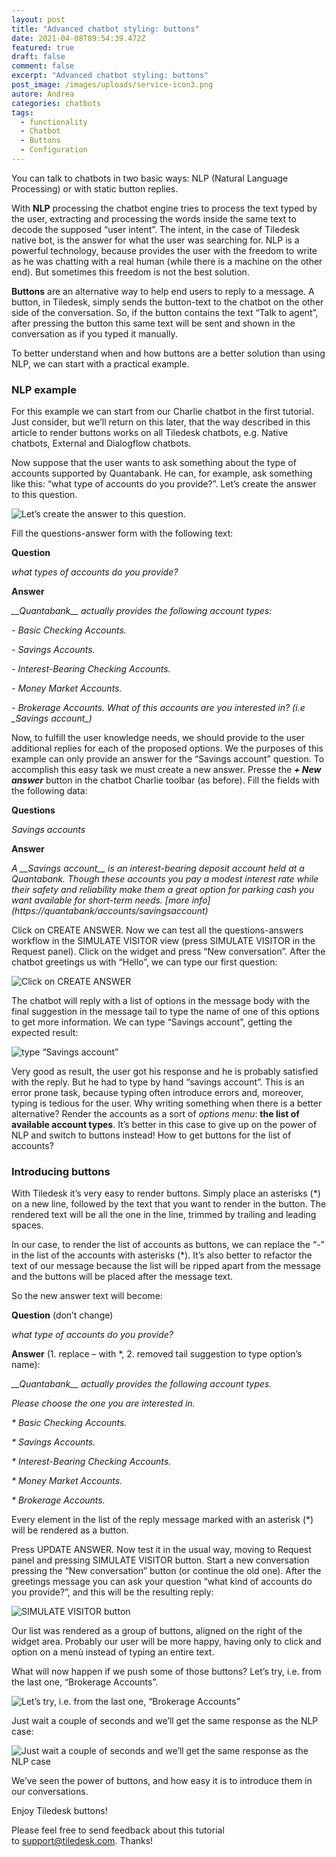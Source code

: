 ```yaml
---
layout: post
title: "Advanced chatbot styling: buttons"
date: 2021-04-08T09:54:39.472Z
featured: true
draft: false
comment: false
excerpt: "Advanced chatbot styling: buttons"
post_image: /images/uploads/service-icon3.png
autore: Andrea
categories: chatbots
tags:
  - functionality
  - Chatbot
  - Buttons
  - Configuration
---
```

You can talk to chatbots in two basic ways: NLP (Natural Language Processing) or with static button replies.

With **NLP** processing the chatbot engine tries to process the text typed by the user, extracting and processing the words inside the same text to decode the supposed “user intent”. The intent, in the case of Tiledesk native bot, is the answer for what the user was searching for. NLP is a powerful technology, because provides the user with the freedom to write as he was chatting with a real human (while there is a machine on the other end). But sometimes this freedom is not the best solution.

**Buttons** are an alternative way to help end users to reply to a message. A button, in Tiledesk, simply sends the button-text to the chatbot on the other side of the conversation. So, if the button contains the text “Talk to agent”, after pressing the button this same text will be sent and shown in the conversation as if you typed it manually.

To better understand when and how buttons are a better solution than using NLP, we can start with a practical example.

### NLP example

For this example we can start from our Charlie chatbot in the first tutorial. Just consider, but we’ll return on this later, that the way described in this article to render buttons works on all Tiledesk chatbots, e.g. Native chatbots, External and Dialogflow chatbots.

Now suppose that the user wants to ask something about the type of accounts supported by Quantabank. He can, for example, ask something like this: “what type of accounts do you provide?”. Let’s create the answer to this question.

![Let’s create the answer to this question.](/images/uploads/image-51.png "Let’s create the answer to this question.")

Fill the questions-answer form with the following text:

**Question**

*what types of accounts do you provide?*

**Answer**

*\_\_Quantabank\_\_ actually provides the following account types:*

 *\- Basic Checking Accounts.* 

*\- Savings Accounts.* 

*\- Interest-Bearing Checking Accounts.* 

*\- Money Market Accounts.* 

*\- Brokerage Accounts. What of this accounts are you interested in? (i.e \_Savings account\_)*

Now, to fulfill the user knowledge needs, we should provide to the user additional replies for each of the proposed options. We the purposes of this example can only provide an answer for the “Savings account” question. To accomplish this easy task we must create a new answer. Presse the ***+ New answer*** button in the chatbot Charlie toolbar (as before). Fill the fields with the following data:

**Questions**

*Savings accounts*

**Answer**

*A \_\_Savings account\_\_ is an interest-bearing deposit account held at a Quantabank. Though these accounts you pay a modest interest rate while their safety and reliability make them a great option for parking cash you want available for short-term needs. \[more info](https://quantabank/accounts/savingsaccount)*

Click on CREATE ANSWER. Now we can test all the questions-answers workflow in the SIMULATE VISITOR view (press SIMULATE VISITOR in the Request panel). Click on the widget and press “New conversation”. After the chatbot greetings us with “Hello”, we can type our first question:

![Click on CREATE ANSWER](/images/uploads/image-57.png "Click on CREATE ANSWER")

The chatbot will reply with a list of options in the message body with the final suggestion in the message tail to type the name of one of this options to get more information. We can type “Savings account”, getting the expected result:

![type “Savings account”](/images/uploads/image-58.png "type “Savings account”")

Very good as result, the user got his response and he is probably satisfied with the reply. But he had to type by hand “savings account”. This is an error prone task, because typing often introduce errors and, moreover, typing is tedious for the user. Why writing something when there is a better alternative? Render the accounts as a sort of *options menu*: **the list of available account types**. It’s better in this case to give up on the power of NLP and switch to buttons instead! How to get buttons for the list of accounts?

### Introducing buttons

With Tiledesk it’s very easy to render buttons. Simply place an asterisks (*) on a new line, followed by the text that you want to render in the button. The rendered text will be all the one in the line, trimmed by trailing and leading spaces.

In our case, to render the list of accounts as buttons, we can replace the “-” in the list of the accounts with asterisks (*). It’s also better to refactor the text of our message because the list will be ripped apart from the message and the buttons will be placed after the message text.

So the new answer text will become:

**Question** (don’t change)

*what type of accounts do you provide?*

**Answer** (1. replace – with *, 2. removed tail suggestion to type option’s name):

*\_\_Quantabank\_\_ actually provides the following account types.* 

*Please choose the one you are interested in.* 

*\* Basic Checking Accounts.* 

*\* Savings Accounts.* 

*\* Interest-Bearing Checking Accounts.* 

*\* Money Market Accounts.* 

*\* Brokerage Accounts.*

Every element in the list of the reply message marked with an asterisk (*) will be rendered as a button.

Press UPDATE ANSWER. Now test it in the usual way, moving to Request panel and pressing SIMULATE VISITOR button. Start a new conversation pressing the “New conversation” button (or continue the old one). After the greetings message you can ask your question “what kind of accounts do you provide?”, and this will be the resulting reply:

![SIMULATE VISITOR button](/images/uploads/image-59.png "SIMULATE VISITOR button")

Our list was rendered as a group of buttons, aligned on the right of the widget area. Probably our user will be more happy, having only to click and option on a menù instead of typing an entire text.

What will now happen if we push some of those buttons? Let’s try, i.e. from the last one, “Brokerage Accounts”.

![Let’s try, i.e. from the last one, “Brokerage Accounts”](/images/uploads/image-60.png "Let’s try, i.e. from the last one, “Brokerage Accounts”")

Just wait a couple of seconds and we’ll get the same response as the NLP case:

![Just wait a couple of seconds and we’ll get the same response as the NLP case](/images/uploads/image-61.png "Just wait a couple of seconds and we’ll get the same response as the NLP case")

We’ve seen the power of buttons, and how easy it is to introduce them in our conversations.

Enjoy Tiledesk buttons!

Please feel free to send feedback about this tutorial to [support@tiledesk.com](mailto:support@tiledesk.com). Thanks!